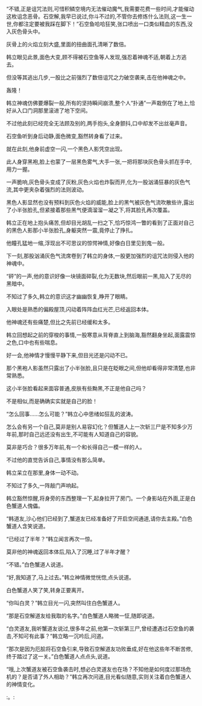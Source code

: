 
“不错,正是诅咒法则,可惜积鳞空境内无法催动魔气,我需要花费一些时间,才能催动这枚诅念恶骨。石空解,我早已说过,你斗不过的,不管你去修炼什么法则,这一生一世,你都注定要被我踩在脚下！”石空鱼哈哈狂笑,张口喷出一口类似精血的东西,没入灰色骨头中。

灰骨上的火焰立刻大盛,里面的扭曲面孔清晰了数倍。

韩立眼见此景,面色大变,顾不得被石空鱼等人发现,强忍着神魂不适,朝着上方逃去。

但没等其逃出几步,一股比之前强烈了数倍诅咒之力破空袭来,击在他神魂之中。

轰隆！

韩立神魂仿佛要爆裂一般,所有的坚持瞬间崩溃,整个人“扑通”一声栽倒在了地上,恰好从入口门洞那里滚进了地下空间。

不过他此刻已经完全无法顾及别的,两手抱头,全身颤抖,口中却发不出丝毫声音。

石空鱼听到身后动静,面色微变,豁然转身看了过来。

就在此刻,他身前虚空一闪,一个黑色人影凭空出现。

此人身穿黑袍,脸上也蒙了一层黑色雾气,大手一张,一把将那块灰色骨头抓在手中,用力一握。

一声脆响,灰色骨头变成了灰粉,灰色火焰也炸裂而开,化为一股汹涌狂暴的灰色气流,其中更夹杂着强烈的法则波动。

黑色人影显然也没有预料到灰色火焰的威能,脸上的黑气被灰色气流吹散些许,露出了小半张脸孔,但紧接着那些黑气便滴溜溜一凝之下,将其脸孔再次覆盖。

韩立正在地上抱头痛苦,但却目光胡乱一扫之下,恰巧惊鸿一瞥的看到了正面对自己的黑色人影那小半张脸孔,身躯突然一震,竟停止了挣扎。

他瞳孔猛地一缩,浮现出不可思议的惊愕神情,好像白日里见到鬼一般。

下一刻,那股汹涌灰色气流席卷到了韩立的身体,一股更加强烈的诅咒法则侵入他的神魂中。

“砰”的一声,他的意识好像一块镜面碎裂,化为无数块,然后眼前一黑,陷入了无尽的黑暗中。

不知过了多久,韩立的意识这才幽幽恢复,睁开了眼睛。

入眼处是熟悉的偏殿屋顶,闪动着阵阵血红光芒,已经返回本体。

他神魂还有些痛楚,但比之先前已经缓和太多。

韩立回想起之前的穿梭的事情,一股寒意从背脊直上到脑海,豁然翻身坐起,面露震惊之色,口中也有些喘息。

好一会,他神情才慢慢平静下来,但目光还是闪动不已。

那个黑袍人影虽然只露出了小半张脸,且只是在眨眼之间,但他却看得非常清楚,也非常熟悉。

这小半张脸看起来面容普通,皮肤有些黝黑,不正是他自己吗？

不是相似,而是确确实实就是自己的脸！

“怎么回事……怎么可能？”韩立心中思绪如狂乱的波涛。

怎么会有另一个自己,莫非是别人易容幻化？但蟹道人上一次斩三尸是不知多少万年前,那时自己远还没有出生,不可能有人知道自己的容貌。

莫非是巧合？很多万年前,有一个和长得自己一模一样的人。

不过他的直觉告诉自己,事情没有那么简单。

韩立呆立在那里,身体一动不动。

不知过了多久,一阵敲门声响起。

韩立豁然惊醒,将身旁的东西整理一下,起身拉开了房门。一个身影站在外面,正是白色蟹道人傀儡。

“韩道友,沙心他们已经到了,蟹道友已经准备好了开启空间通道,请你去主殿。”白色蟹道人含笑说道。

“已经过了半年？”韩立闻言再次一惊。

莫非他的神魂返回本体后,陷入了沉睡,过了半年才醒？

“不错。”白色蟹道人说道。

“好,我知道了,马上过去。”韩立神情微觉恍惚,点头说道。

白色蟹道人笑了笑,转身正要离开。

“你叫白灵？”韩立目光一闪,突然叫住白色蟹道人。

“那是石空解道友给我取的名字。”白色蟹道人略微一怔,随即说道。

“白灵道友,我听蟹道友说过,很多年之前,他第一次斩第三尸,曾经遭遇过石空鱼的袭击,不知可有此事？”韩立略一沉吟后,问道。

“那次是因为厄脍将石空鱼引来,导致石空解道友功败垂成,好在他这些年不断苦修,终于踏过了这一关。”白色蟹道人点点头,说道。

“哦,上次蟹道友被石空鱼袭击时,想必白灵道友也在场？不知他是如何度过那场危机的？是否请了外人相助？”韩立再次问道,目光看似随意,实则关注着白色蟹道人的神情变化。

:。: